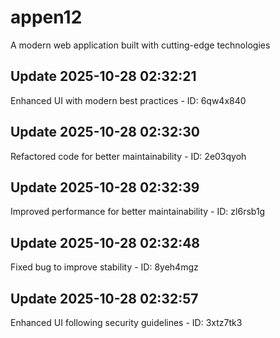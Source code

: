 # appen12
A modern web application built with cutting-edge technologies

## Update 2025-10-28 02:32:21
Enhanced UI with modern best practices - ID: 6qw4x840


## Update 2025-10-28 02:32:30
Refactored code for better maintainability - ID: 2e03qyoh


## Update 2025-10-28 02:32:39
Improved performance for better maintainability - ID: zl6rsb1g


## Update 2025-10-28 02:32:48
Fixed bug to improve stability - ID: 8yeh4mgz


## Update 2025-10-28 02:32:57
Enhanced UI following security guidelines - ID: 3xtz7tk3

